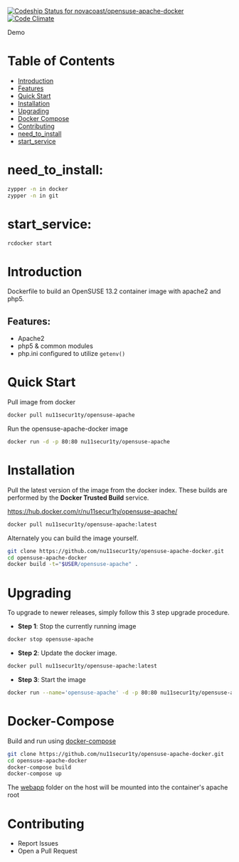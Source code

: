 [ ![Codeship Status for novacoast/opensuse-apache-docker](https://codeship.com/projects/b0bd21b0-5274-0132-69f7-72279d09a1d7/status)](https://codeship.com/projects/48655) [![Code Climate](https://codeclimate.com/github/novacoast/opensuse-apache-docker/badges/gpa.svg)](https://codeclimate.com/github/novacoast/opensuse-apache-docker)

Demo

# Table of Contents

- [Introduction](#introduction)
- [Features](#features)
- [Quick Start](#quick-start)
- [Installation](#installation)
- [Upgrading](#upgrading)
- [Docker Compose](#docker-compose)
- [Contributing](#contributing)
- [need_to_install](#need_to_install)
- [start_service](#start_service)




# need_to_install:
```bash
zypper -n in docker
zypper -n in git
```
# start_service:
```bash
rcdocker start
```

# Introduction

Dockerfile to build an OpenSUSE 13.2 container image with apache2 and php5.

## Features:
- Apache2
- php5 & common modules
- php.ini configured to utilize `getenv()`

# Quick Start

Pull image from docker
```bash
docker pull nu11secur1ty/opensuse-apache
```
Run the opensuse-apache-docker image

```bash
docker run -d -p 80:80 nu11secur1ty/opensuse-apache
```
# Installation

Pull the latest version of the image from the docker index. These builds are performed by the **Docker Trusted Build** service.

https://hub.docker.com/r/nu11secur1ty/opensuse-apache/

```bash
docker pull nu11secur1ty/opensuse-apache:latest
```

Alternately you can build the image yourself.

```bash
git clone https://github.com/nu11secur1ty/opensuse-apache-docker.git
cd opensuse-apache-docker
docker build -t="$USER/opensuse-apache" .
```

# Upgrading

To upgrade to newer releases, simply follow this 3 step upgrade procedure.

- **Step 1**: Stop the currently running image

```bash
docker stop opensuse-apache
```

- **Step 2**: Update the docker image.

```bash
docker pull nu11secur1ty/opensuse-apache:latest
```

- **Step 3**: Start the image

```bash
docker run --name='opensuse-apache' -d -p 80:80 nu11secur1ty/opensuse-apache
```

# Docker-Compose

Build and run using [docker-compose](https://github.com/docker/compose)

```bash
git clone https://github.com/nu11secur1ty/opensuse-apache-docker.git
cd opensuse-apache-docker
docker-compose build
docker-compose up
```

The [webapp](webapp) folder on the host will be mounted into the container's apache root

# Contributing

+ Report Issues
+ Open a Pull Request

